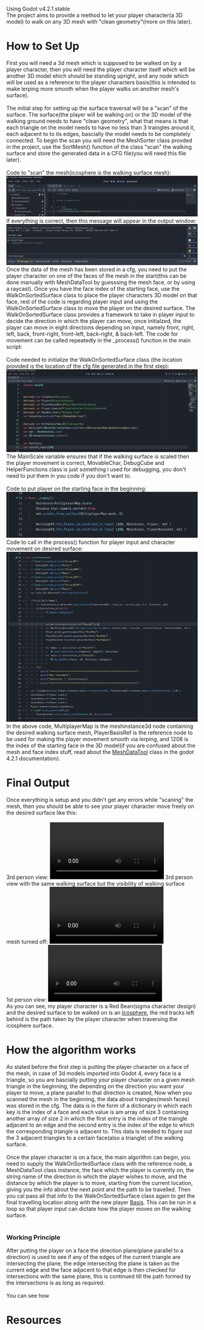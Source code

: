 Using Godot v4.2.1 stable
<br>
The project aims to provide a method to let your player character(a 3D model) to walk on any 3D mesh with "clean geometry"(more on this later).
<br>
<h1>How to Set Up</h1>
First you will need a 3d mesh which is supposed to be walked on by a player character, then you will need the player character itself which will be another 3D model ehich should be standing upright, and any node which will be used as a reference to the player characters basis(this is intended to make lerping more smooth when the player walks on another mesh's surface).
<br>
<br>
The initial step for setting up the surface traversal will be a "scan" of the surface. The surface(the player will be walking on) or the 3D model of the walking ground needs to have "clean geometry", what that means is that each triangle on the model needs to have no less than 3 traingles around it, each adjacent to to its edges, bascially the model needs to be completely connected. To begin the scan you will need the MeshSorter class provded in the project, use the SortMesh() function of the class "scan" the walking surface and store the generated data in a CFG file(you will need this file later).
<br>
<br>
Code to "scan" the mesh(icosphere is the walking surface mesh):
<img src="/CodeSnippets/Initailizationcode.png">
<br>
If everything is correct, then this message will appear in the output window:
<img src="/CodeSnippets/OutputMessage.png">
<br>
Once the data of the mesh has been stored in a cfg, you need to put the player character on one of the faces of the mesh in the start(this can be done manually with MeshDataTool by guesssing the mesh face, or by using a raycast). Once you have the face index of the starting face, use the WalkOnSortedSurface class to place the player characters 3D model on that face, rest of the code is regarding player input and using the WalkOnSortedSurface class to move the player on the desired surface. The WalkOnSortedSurface class provides a framework to take in player input to decide the direction in which the player can move, once initialzed, the player can move in eight directions depending on input, namely front, right, left, back, front-right, front-left, back-right, & back-left. The code for movement can be called repeatedly in the _process() function in the main script:
<br>
<br>
Code needed to initialize the WalkOnSortedSurface class (the location provided is the location of the cfg file generated in the first step):
<img src="/CodeSnippets/Globals.png">
<br>
The MainScale variable ensures that if the walking surface is scaled then the player movement is correct, MovableChar, DebugCube and HelperFunctions class is just something i used for debugging, you don't need to put them in you code if you don't want to.
<br>
<br>
Code to put player on the starting face in the beginning:
<img src="/CodeSnippets/_ready.png">
<br>
Code to call in the process() function for player input and character movement on desired surface:
<img src="/CodeSnippets/_process.png" > 
<br>
In the above code, MultiplayerMap is the meshinstance3d node containing the desired walking surface mesh, PlayerBasisRef is the reference node to be used for making the player movement smooth via lerping, and 1208 is the index of the starting face in the 3D model(if you are confused about the mesh and face index stuff, read about the <a href="https://docs.godotengine.org/en/stable/classes/class_meshdatatool.html">MeshDataTool</a> class in the godot 4.2.1 documentation). 
<br>
<h1>Final Output</h1>
Once everything is setup and you didn't get any errors while "scaning" the mesh, then you should be able to see your player character move freely on the desired surface like this:
<br>
<br>
3rd person view:
<video src="https://github.com/user-attachments/assets/079ac130-108e-4083-a6f8-5d4f476ae97e"></video>
3rd person view with the same walking surface but the visibility of walking surface mesh turned off:
<video src="https://github.com/user-attachments/assets/404b8a87-99a6-4ac9-b3e2-a6472f25a38e"></video>
<br>
1st person view:
<video src="https://github.com/user-attachments/assets/1be7194d-0522-41c0-af4a-9afb16968212"></video>
<br>
As you can see, my player character is a Red Bean(sigma character design) and the desired surface to be walked on is an <a href="https://threejs.org/docs/scenes/geometry-browser.html#IcosahedronGeometry">Icosphere</a>, the red tracks left behind is the path taken by the player character when traversing the icosphere surface.
<h1>How the algorithm works</h1>
As stated before the first step is putting the player character on a face of the mesh, in case of 3d models imported into Godot 4, every face is a triangle, so you are bascially putting your player character on a given mesh triangle in the beginning, the depending on the direction you want your player to move, a plane parallel to that direction is created, Now when you scanned the mesh in the beginning, the data about traingles(mesh faces) was stored in the cfg. The data is in the form of a dictionary in which each key is the index of a face and each value is am array of size 3 containing another array of size 2 in which the first entry is the index of the traingle adjacent to an edge and the second entry is the index of the edge to which the corresponding triangle is adjacent to. This data is needed to figure out the 3 adjacent triangles to a certain face(also a triangle) of the walking surface.
<br>
<br>
Once the player character is on a face, the main algorithm can begin, you need to supply the WalkOnSortedSurface class with the reference node, a MeshDataTool class instance, the face which the player is currently on, the string name of the direction in which the player wishes to move, and the distance  by which the player is to move, starting from the current location, giving you the info about the next point and the path to be travelled. Then you cal pass all that info to the  WalkOnSortedSurface class again to get the final travelling location along with the new player <a href="https://docs.godotengine.org/en/stable/classes/class_basis.html">Basis</a>. This can be run in a loop so that player input can dictate how the player moves on the walking surface.
<br>
<br>
<h3>Working Principle</h3>
After putting the player on a face the direction plane(plane parallel to a direction) is used to see if any of the edges of the current triangle are intersecting the plane, the edge intersecting the plane is taken as the current edge and the face adjacent to that edge is then checked for intersections with the same plane, this is continued till the path formed by the intersections is as long as required.
<br>
<br>
You can see how

<h1>Resources</h1>